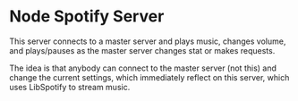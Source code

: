 Node Spotify Server
===================

This server connects to a master server and plays music, changes volume, and plays/pauses as the master server changes stat or makes requests.

The idea is that anybody can connect to the master server (not this) and change the current settings, which immediately reflect on this server, which uses LibSpotify to stream music.

